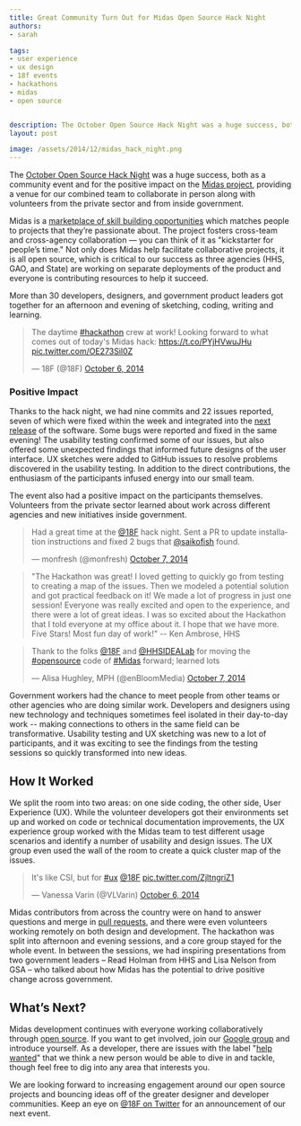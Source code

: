 ```yaml
---
title: Great Community Turn Out for Midas Open Source Hack Night
authors:
- sarah

tags:
- user experience
- ux design
- 18f events
- hackathons
- midas
- open source


description: The October Open Source Hack Night was a huge success, both as a community event and for the positive impact on the Midas project.
layout: post

image: /assets/2014/12/midas_hack_night.png
---
```


The [October Open Source Hack Night](https://18f.gsa.gov/2014/10/01/open-source-hack-series-midas) was a huge success, both as a community event and for the positive impact on the [Midas project](https://github.com/18F/midas), providing a venue for our combined team to collaborate in person along with volunteers from the private sector and from inside government.

<!-- more -->

Midas is a [marketplace of skill building opportunities](https://18f.gsa.gov/2014/07/16/midas-a-marketplace-for-innovation-in-government/) which matches people to projects that they’re passionate about. The project fosters cross-team and cross-agency collaboration — you can think of it as "kickstarter for people’s time." Not only does Midas help facilitate collaborative projects, it is all open source, which is critical to our success as three agencies (HHS, GAO, and State) are working on separate deployments of the product and everyone is contributing resources to help it succeed.

More than 30 developers, designers, and government product leaders got together for an afternoon and evening of sketching, coding, writing and learning.

<blockquote class="twitter-tweet" lang="en"><p>The daytime <a href="https://twitter.com/hashtag/hackathon?src=hash">#hackathon</a> crew at work! Looking forward to what comes out of today&#39;s Midas hack: <a href="https://t.co/PYjHVwuJHu">https://t.co/PYjHVwuJHu</a> <a href="http://t.co/OE273Sil0Z">pic.twitter.com/OE273Sil0Z</a></p>&mdash; 18F (@18F) <a href="https://twitter.com/18F/status/519227871311953920">October 6, 2014</a></blockquote>
<script async src="//platform.twitter.com/widgets.js" charset="utf-8"></script>

### Positive Impact

Thanks to the hack night, we had nine commits and 22 issues reported, seven of which were fixed within the week and integrated into the [next release](https://github.com/18F/midas/releases/tag/0.0.18) of the software.  Some bugs were reported and fixed in the same evening!  The usability testing confirmed some of our issues, but also offered some unexpected findings that informed future designs of the user interface.  UX sketches were added to GitHub issues to resolve problems discovered in the usability testing.  In addition to the direct contributions, the enthusiasm of the participants infused energy into our small team.

The event also had a positive impact on the participants themselves.  Volunteers from the private sector learned about work across different agencies and new initiatives inside government.

<blockquote class="twitter-tweet" lang="en"><p>Had a great time at the <a
href="https://twitter.com/18F">@18F</a> hack night. Sent a PR to update
installation instructions and fixed 2 bugs that <a
href="https://twitter.com/saikofish">@saikofish</a> found.</p>&mdash;
monfresh (@monfresh) <a
href="https://twitter.com/monfresh/status/519297925965684736">October 7,
2014</a></blockquote>
<script async src="//platform.twitter.com/widgets.js"
charset="utf-8"></script>

> "The Hackathon was great!  I loved getting to quickly go from testing to creating a map of the issues.  Then we modeled a potential solution and got practical feedback on it!  We made a lot of progress in just one session!  Everyone was really excited and open to the experience, and there were a lot of great ideas.  I was so excited about the Hackathon that I told everyone at my office about it.  I hope that we have more.  Five Stars! Most fun day of work!" -- Ken Ambrose, HHS

<blockquote class="twitter-tweet" lang="en"><p>Thank to the folks <a href="https://twitter.com/18F">@18F</a> and <a href="https://twitter.com/HHSIDEALab">@HHSIDEALab</a> for moving the <a href="https://twitter.com/hashtag/opensource?src=hash">#opensource</a> code of <a href="https://twitter.com/hashtag/Midas?src=hash">#Midas</a> forward; learned lots</p>&mdash; Alisa Hughley, MPH (@enBloomMedia) <a href="https://twitter.com/enBloomMedia/status/519288750640480256">October 7, 2014</a></blockquote>
<script async src="//platform.twitter.com/widgets.js" charset="utf-8"></script>

Government workers had the chance to meet people from other teams or other agencies who are doing similar work. Developers and designers using new technology and techniques sometimes feel isolated in their day-to-day work -- making connections to others in the same field can be transformative.  Usability testing and UX sketching was new to a lot of participants, and it was exciting to see the findings from the testing sessions so quickly transformed into new ideas.

## How It Worked

We split the room into two areas: on one side coding, the other side, User Experience (UX). While the volunteer developers got their environments set up and worked on code or technical documentation improvements,  the UX experience group worked with the Midas team to test different usage scenarios and identify a number of usability and design issues.  The UX group even used the wall of the room to create a quick cluster map of the issues.

<blockquote class="twitter-tweet" lang="en"><p>It&#39;s like CSI, but for <a href="https://twitter.com/hashtag/ux?src=hash">#ux</a> <a href="https://twitter.com/18F">@18F</a> <a href="http://t.co/ZjltngriZ1">pic.twitter.com/ZjltngriZ1</a></p>&mdash; Vanessa Varin (@VLVarin) <a href="https://twitter.com/VLVarin/status/519229900516233216">October 6, 2014</a></blockquote>
<script async src="//platform.twitter.com/widgets.js" charset="utf-8"></script>

Midas contributors from across the country were on hand to answer questions and merge in [pull requests](http://oss-watch.ac.uk/resources/pullrequest), and there were even volunteers working remotely on both design and development. The hackathon was split into afternoon and evening sessions, and a core group stayed for the whole event. In between the sessions, we had inspiring presentations from two government leaders – Read Holman from HHS and Lisa Nelson from GSA – who talked about how Midas has the potential to drive positive change across government.

## What’s Next?

Midas development continues with everyone working collaboratively through [open source](https://github.com/18F/midas).  If you want to get involved, join our [Google group](https://groups.google.com/forum/#!forum/midascrowd) and introduce yourself.  As a developer, there are issues with the label "[help wanted](https://github.com/18F/midas/labels/help%20wanted)" that we think a new person would be able to dive in and tackle, though feel free to dig into any area that interests you.

We are looking forward to increasing engagement around our open source projects and bouncing ideas off of the greater designer and developer communities. Keep an eye on [@18F on Twitter](https://twitter.com/18F) for an announcement of our next event.
